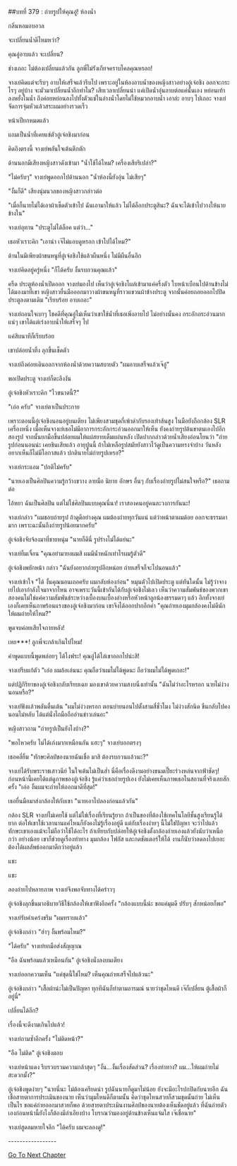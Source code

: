 ##บทที่ 379 : ถ่ายรูปให้คุณอู๋!
ห้องน้ำ

กลิ่นหอมอบอวล

จะเปลี่ยนน้ำดีไหมหว่า?

คุณอู๋อาบแล้ว จะเปลี่ยน?

ช่างเถอะ ไม่ต้องเปลี่ยนแล้วกัน ลูกพี่ไม่รังเกียจคราบไคลคุณหรอก!

จางเย่คิดแต่จะรีบๆ อาบให้เสร็จแล้วรีบไป เพราะอยู่ในห้องอาบน้ำของหญิงสาวอย่างอู๋เจ๋อชิง ออกจะกระไรๆ อยู่บ้าง จะมัวมาเปลี่ยนน้ำอีกทำไม? เสียเวลาเปลี่ยนน่า แค่เปิดน้ำอุ่นอาบต่อแค่นั้นเอง หย่อนเท้าลงหยั่งในน้ำ ถึงค่อยหย่อนลงไปทั้งตัวแช่ในอ่างน้ำโดยไม่ใช้หมวกอาบน้ำ เอาล่ะ อาบๆ ไปเถอะ จางเย่จัดการจุ่มหัวแล้วสระผมอย่างรวดเร็ว

หน้าเปียกหมดแล้ว

แถมเป็นน้ำที่เคยแช่ตัวอู๋เจ๋อชิงมาก่อน

คิดถึงตรงนี้ จางเย่พลันใจเต้นตึกตัก

ด้านนอกมีเสียงหญิงสาวดังเข้ามา "น้ำใช้ได้ไหม? เครื่องเสียรึเปล่า?"

"ไม่ครับๆ" จางเย่พูดออกไปด้านนอก "น้ำห้องนี้ยังอุ่น ไม่เสียๆ"

"งั้นก็ดี" เสียงนุ่มนวลของหญิงสาวกล่าวต่อ

"เมื่อกี้นายไม่ได้เอาผ้าเช็ดตัวเข้าไป ฉันเอามาให้แล้ว ไม่ได้ล็อกประตูสินะ? ฉันจะได้เข้าไปวางให้นายข้างใน"

จางเย่อุทาน "ประตูไม่ได้ล็อค แต่ว่า..."

เธอหัวเราะคิก "เอาน่า เจ๊ไม่แอบดูหรอก เข้าไปได้ไหม?"

ด้านในมีเพียงผ้าขนหนูที่อู๋เจ๋อชิงใช้แล้วผืนหนึ่ง ไม่มีผืนอื่นอีก

จางเย่คิดอยู่ครู่หนึ่ง "ก็ได้ครับ งั้นรบกวนคุณแล้ว"

ครืด ประตูห้องน้ำเปิดออก จางเย่มองไป เห็นว่าอู๋เจ๋อชิงโผล่เข้ามาแค่ครึ่งตัว ใบหน้าเบือนไปด้านข้างไม่ได้มองมาที่เขา หญิงสาวยื่นมือออกมาวางผ้าขนหนูที่ราวแขวนผ้าข้างประตู จากนั้นค่อยถอยออกไปปิดประตูลงตามเดิม "เรียบร้อย อาบเถอะ"

จางเย่ถอนใจเบาๆ โชคดีที่คุณอู๋ไม่เห็นว่าเขาใช้น้ำที่เธอเพิ่งอาบไป ไม่อย่างนั้นคง
กระอักกระอ่วนมากแน่ๆ เขาได้แต่เร่งอาบน้ำให้เสร็จๆ ไป

แค่สิบนาทีก็เรียบร้อย

เขาปล่อยน้ำทิ้ง ลุกขึ้นเช็ดตัว

จางเย่ถึงค่อยเดินออกจากห้องน้ำด้วยความสบายตัว "ผมอาบเสร็จแล้วเจ๊อู๋"

พอเปิดประตู จางเย่ก็ตะลึงงัน

อู๋เจ๋อชิงหัวเราะคิก "ไวขนาดนี้?"

"เอ่อ ครับ" จางเย่ตาเป็นประกาย

เพราะตอนนี้อู๋เจ๋อชิงนอนอยู่บนเตียง ไม่เพียงสวมชุดกี่เพ้าดำกับรองเท้าส้นสูง ในมือยังถือกล้อง SLR เครื่องหนึ่ง เมื่อเห็นจางเย่เธอไม่มีอาการกระอักกระอ่วนออกมาให้เห็น ยังคงถ่ายรูปต้นขาตนเองไปอีกสองรูป จากนั้นยกมือขึ้นปล่อยผมให้แผ่สยายเต็มแผ่นหลัง เปิดปากกล่าวด้วยน้ำเสียงอ่อนโยนว่า "ถ่ายรูปก่อนนอนน่ะ เคยชินเสียแล้ว อายุปูนนี้ ถ้าไม่เหลือรูปสมัยยังสาวไว้ดูเป็นความทรงจำบ้าง วันหลังอยากเห็นก็ไม่มีโอกาสแล้ว ปกตินายไม่ถ่ายรูปเหรอ?"

จางเย่กระแอม "ปกติไม่ครับ"

"นายเองเป็นศิลปินความรู้กว้างขวาง ลายมือ นิยาย อักษร อื่นๆ กับเรื่องถ่ายรูปไม่สนใจหรือ?" เธอถามต่อ

ไอ้หยา ฉันเป็นศิลปิน แต่ไม่ใช่ศิลปินแบบคุณนี่นา! เราสองคนอยู่คนละวงการกันนะ!

จางเย่กล่าว "ผมชอบถ่ายรูป ถ้าดูดีอย่างคุณ ผมต้องถ่ายทุกวันแน่ แต่ว่าหน้าตาผมด้อย ออกจะธรรมดามาก เพราะฉะนั้นถึงถ่ายรูปน้อยมากครับ"

อู๋เจ๋อชิงจับจ้องมาที่ชายหนุ่ม "นายก็ดีนี่ รูปร่างไม่ได้แย่นะ"

จางเย่ยิ้มเจื่อน "คุณอย่ามายอผมสิ ผมมีน้ำหนักเท่าไรผมรู้ตัวดี"

อู๋เจ๋อชิงพยักหน้า กล่าว "ฉันยังอยากถ่ายรูปอีกหน่อย ถ่ายเสร็จก็จะไปนอนแล้ว"

จางเย่เข้าใจ "ได้ งั้นคุณนอนเถอครับ ผมกลับห้องก่อน" หมุนตัวไปเปิดประตู แต่ทันใดนั้น ไม่รู้ว่าจางเย่ไปเอากำลังใจมาจากไหน อาจเพราะวันนี้เข้ากันได้กับอู๋เจ๋อชิงไม่เลว เห็นว่าความสัมพันธ์ของพวกเขาสองคนไม่ใช่แค่ความสัมพันธ์ระหว่างเบื้องบนเบื้องล่างหรือหัวหน้าลูกน้องธรรมดาๆ แล้ว อีกทั้งจางเย่เองก็เคยเห็นภาพร้อนแรงของอู๋เจ๋อชิงมาก่อน เขาจึงได้ออกปากอีกคำ "คุณถ่ายเองมุมกล้องคงไม่ดีนัก ให้ผมถ่ายให้ไหม?"

พูดจบค่อยเสียใจภายหลัง!

เหย***! ลูกพี่จะกล้าเกินไปไหม!

คำพูดแบบนี้พูดพล่อยๆ ได้ไงฟระ! คุณอู๋ได้ไล่เขาออกไปน่ะสิ!

จางเย่รีบแก้ตัว "เอ่อ ผมล้อเล่นนะ คุณถือว่าผมไม่ได้พูดนะ ถือว่าผมไม่ได้พูดเถอะ!"

แต่ปฏิกิริยาของอู๋เจ๋อชิงกลับเรียบเฉย มองเขาด้วยความสงบนิ่งเท่านั้น "ฉันไม่ว่าอะไรหรอก นายไม่ง่วงนอนหรือ?"

จางเย่ฟังแล้วพลันตื่นเต้น "ผมไม่ง่วงหรอก ตอนบ่ายนอนไปตั้งสามสี่ชั่วโมง ไม่ง่วงสักนิด ขืนกลับไปคงนอนไม่หลับ ได้แต่นั่งไถมือถืออ่านข่าวเล่นอะ"

หญิงสาวถาม "ถ่ายรูปเป็นยังไงบ้าง?"

"พอไหวครับ ไม่ได้เก่งมากเหมือนกัน แฮะๆ" จางเย่บอกตรงๆ

เธอคลี่ยิ้ม "ทักษะศิลป์ของนายฉันเชื่อ มาสิ ต้องรบกวนแล้วนะ?"

จางเย่ได้รับพระราชเสาวนีย์ ในใจเต้นไม่เป็นส่ำ นี่คือเรื่องดีงามอย่างขนมเปี๊ยะร่วงหล่นจากฟ้าชัดๆ! ก่อนหน้านี้เคยได้แต่ดูภาพของอู๋เจ๋อชิง รู้แค่ว่าเธอถ่ายรูปเอง ยังไม่เคยเห็นภาพเธอในสถานที่จริงเลยสักครั้ง "เอ่อ งั้นผมจะถ่ายให้ออกมาดีที่สุด!"

เธอยื่นมือมาส่งกล้องให้กับเขา "นายเอาไปลองก่อนแล้วกัน"

กล้อง SLR จางเย่ไม่เคยใช้ แต่ไม่ใช่เรื่องที่เรียนรู้ยาก ถ้าเป็นของที่ต้องใช้เทคโนโลยีชั้นสูงเรียนรู้ได้ยาก ต่อให้เขาใช้เวลานานแค่ไหนก็ยังคงไม่รู้เรื่องอยู่ดี แต่กับเรื่องง่ายๆ นี้ไม่ใช่ปัญหา จะว่าไปแล้ว ทักษะเขาเองแม้จะไม่ถือว่าใช้ได้อะไร ถ้าเทียบกับปล่อยให้อู๋เจ๋อชิงตั้งกล้องถ่ายเองแล้วยังนับว่าเหนือกว่า อย่างน้อย เขาก็ช่วยดูเรื่องท่าทาง มุมกล้อง โฟกัส และกดชัตเตอร์ให้ได้ งานก็นับว่าลดลงไปเยอะ ต้องได้ผลลัพธ์ออกมาดีกว่าอยู่แล้ว

แชะ

แชะ

ลองถ่ายไปหลายภาพ จางเย่จึงพอจับทางได้คร่าวๆ

อู๋เจ๋อชิงลุกขึ้นมาอธิบายวิธีใช้กล้องให้เขาฟังอีกครั้ง "กล้องแบบนี้น่ะ ขอแค่มุมดี ปรับๆ สักหน่อยก็พอ"

จางเย่รับคำเคร่งขรึม "ผมทราบแล้ว"

อู๋เจ๋อชิงกล่าว "ฮ่าๆ งั้นพร้อมไหม?"

"ได้ครับ" จางเย่ยกมือส่งสัญญาณ

"อือ ฉันพร้อมแล้วเหมือนกัน" อู๋เจ๋อชิงนั่งลงบนเตียง

จางเย่ออกความเห็น "แค่ชุดนี้ใช่ไหม? เห็นคุณถ่ายเสร็จไปแล้วนะ"

อู๋เจ๋อชิงกล่าว "เสื้อผ้าน่ะไม่เป็นปัญหา ทุกทีฉันก็ทำตามอารมณ์ นายว่าชุดไหนดี เจ๊ก็เปลี่ยน ตู้เสื้อผ้าก็อยู่นี่"

เปลี่ยนได้อีก?

เรื่องนี้จะดีงามเกินไปแล้ว!

จางเย่ถามซ้ำอีกครั้ง "ไม่ติดหน้า?"

"อือ ไม่ติด" อู๋เจ๋อชิงตอบ

จางเย่หน้าแดง รีบรวบรวมความกล้าสุดๆ "งั้น...งั้นเรื่องสัดส่วน? เรื่องท่าทาง? ผม...ให้ผมถ่ายไม่สะดวกมั้ง?"

อู๋เจ๋อชิงพูดง่ายๆ "นายนี่นะ ไม่ต้องเครียดน่า รูปฉันนายก็ดูมาไม่น้อย ยังจะมีอะไรปกปิดกับนายอีก ฉันเชื่อสายตาการประเมินของนาย เห็นว่ามุมไหนดีก็ตามนั้น คิดว่าชุดไหนสวยก็สวมชุดนั้นถ่าย ไม่เห็นเป็นไร ขอแค่ถ่ายออกมาสวยก็พอ ด้วยสายตาประเมินงานศิลป์ของนายต้องเห็นชัดอยู่แล้ว ที่ฉันถ่ายตัวเองก่อนหน้านี้ยังไงก็ต้องมีลำเอียงบ้าง โบราณว่ามองอยู่ด้านข้างเห็นแจ่มใส เจ๊เชื่อนาย"

จางเย่สูดลมหายใจลึก "ได้ครับ ผมจะลองดู!"

*-*-*-*-*-*-*-*-*-*-*-*-*-*-*-*-*-*


[Go To Next Chapter]( ./80.md)